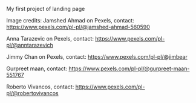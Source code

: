 My first project of landing page

Image credits:
Jamshed Ahmad on Pexels, contact: https://www.pexels.com/pl-pl/@jamshed-ahmad-560590

Anna Tarazevic on Pexels, contact: https://www.pexels.com/pl-pl/@anntarazevich

Jimmy Chan on Pexels, contact: https://www.pexels.com/pl-pl/@jimbear

Gurpreet maan, contact: https://www.pexels.com/pl-pl/@gurpreet-maan-551767

Roberto Vivancos, contact: https://www.pexels.com/pl-pl/@robertovivancos